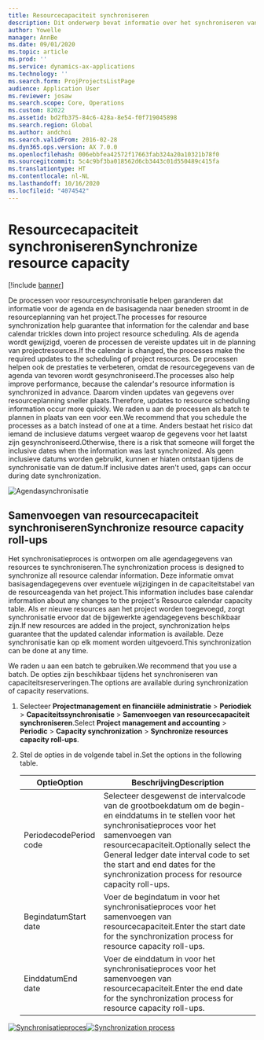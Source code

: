 ```yaml
---
title: Resourcecapaciteit synchroniseren
description: Dit onderwerp bevat informatie over het synchroniseren van de capaciteit van een resource in meerdere agenda's en projecten.
author: Yowelle
manager: AnnBe
ms.date: 09/01/2020
ms.topic: article
ms.prod: ''
ms.service: dynamics-ax-applications
ms.technology: ''
ms.search.form: ProjProjectsListPage
audience: Application User
ms.reviewer: josaw
ms.search.scope: Core, Operations
ms.custom: 82022
ms.assetid: bd2fb375-84c6-428a-8e54-f0f719045898
ms.search.region: Global
ms.author: andchoi
ms.search.validFrom: 2016-02-28
ms.dyn365.ops.version: AX 7.0.0
ms.openlocfilehash: 006ebbfea42572f17663fab324a20a10321b78f0
ms.sourcegitcommit: 5c4c9bf3ba018562d6cb3443c01d550489c415fa
ms.translationtype: HT
ms.contentlocale: nl-NL
ms.lasthandoff: 10/16/2020
ms.locfileid: "4074542"
---
```

# <a name="synchronize-resource-capacity"></a><span data-ttu-id="85bc5-103">Resourcecapaciteit synchroniseren</span><span class="sxs-lookup"><span data-stu-id="85bc5-103">Synchronize resource capacity</span></span>

[!include [banner](../includes/banner.md)]

<span data-ttu-id="85bc5-104">De processen voor resourcesynchronisatie helpen garanderen dat informatie voor de agenda en de basisagenda naar beneden stroomt in de resourceplanning van het project.</span><span class="sxs-lookup"><span data-stu-id="85bc5-104">The processes for resource synchronization help guarantee that information for the calendar and base calendar trickles down into project resource scheduling.</span></span> <span data-ttu-id="85bc5-105">Als de agenda wordt gewijzigd, voeren de processen de vereiste updates uit in de planning van projectresources.</span><span class="sxs-lookup"><span data-stu-id="85bc5-105">If the calendar is changed, the processes make the required updates to the scheduling of project resources.</span></span> <span data-ttu-id="85bc5-106">De processen helpen ook de prestaties te verbeteren, omdat de resourcegegevens van de agenda van tevoren wordt gesynchroniseerd.</span><span class="sxs-lookup"><span data-stu-id="85bc5-106">The processes also help improve performance, because the calendar's resource information is synchronized in advance.</span></span> <span data-ttu-id="85bc5-107">Daarom vinden updates van gegevens over resourceplanning sneller plaats.</span><span class="sxs-lookup"><span data-stu-id="85bc5-107">Therefore, updates to resource scheduling information occur more quickly.</span></span> <span data-ttu-id="85bc5-108">We raden u aan de processen als batch te plannen in plaats van een voor een.</span><span class="sxs-lookup"><span data-stu-id="85bc5-108">We recommend that you schedule the processes as a batch instead of one at a time.</span></span> <span data-ttu-id="85bc5-109">Anders bestaat het risico dat iemand de inclusieve datums vergeet waarop de gegevens voor het laatst zijn gesynchroniseerd.</span><span class="sxs-lookup"><span data-stu-id="85bc5-109">Otherwise, there is a risk that someone will forget the inclusive dates when the information was last synchronized.</span></span> <span data-ttu-id="85bc5-110">Als geen inclusieve datums worden gebruikt, kunnen er hiaten ontstaan tijdens de synchronisatie van de datum.</span><span class="sxs-lookup"><span data-stu-id="85bc5-110">If inclusive dates aren't used, gaps can occur during date synchronization.</span></span>

![Agendasynchronisatie](./media/projectresourcing04-1024x471.jpg)

## <a name="synchronize-resource-capacity-roll-ups"></a><span data-ttu-id="85bc5-112">Samenvoegen van resourcecapaciteit synchroniseren</span><span class="sxs-lookup"><span data-stu-id="85bc5-112">Synchronize resource capacity roll-ups</span></span>

<span data-ttu-id="85bc5-113">Het synchronisatieproces is ontworpen om alle agendagegevens van resources te synchroniseren.</span><span class="sxs-lookup"><span data-stu-id="85bc5-113">The synchronization process is designed to synchronize all resource calendar information.</span></span> <span data-ttu-id="85bc5-114">Deze informatie omvat basisagendagegevens over eventuele wijzigingen in de capaciteitstabel van de resourceagenda van het project.</span><span class="sxs-lookup"><span data-stu-id="85bc5-114">This information includes base calendar information about any changes to the project's Resource calendar capacity table.</span></span> <span data-ttu-id="85bc5-115">Als er nieuwe resources aan het project worden toegevoegd, zorgt synchronisatie ervoor dat de bijgewerkte agendagegevens beschikbaar zijn.</span><span class="sxs-lookup"><span data-stu-id="85bc5-115">If new resources are added in the project, synchronization helps guarantee that the updated calendar information is available.</span></span> <span data-ttu-id="85bc5-116">Deze synchronisatie kan op elk moment worden uitgevoerd.</span><span class="sxs-lookup"><span data-stu-id="85bc5-116">This synchronization can be done at any time.</span></span>

<span data-ttu-id="85bc5-117">We raden u aan een batch te gebruiken.</span><span class="sxs-lookup"><span data-stu-id="85bc5-117">We recommend that you use a batch.</span></span> <span data-ttu-id="85bc5-118">De opties zijn beschikbaar tijdens het synchroniseren van capaciteitsreserveringen.</span><span class="sxs-lookup"><span data-stu-id="85bc5-118">The options are available during synchronization of capacity reservations.</span></span>

1. <span data-ttu-id="85bc5-119">Selecteer **Projectmanagement en financiële administratie** &gt; **Periodiek** &gt; **Capaciteitssynchronisatie** &gt; **Samenvoegen van resourcecapaciteit synchroniseren**.</span><span class="sxs-lookup"><span data-stu-id="85bc5-119">Select **Project management and accounting** &gt; **Periodic** &gt; **Capacity synchronization** &gt; **Synchronize resources capacity roll-ups**.</span></span>
2. <span data-ttu-id="85bc5-120">Stel de opties in de volgende tabel in.</span><span class="sxs-lookup"><span data-stu-id="85bc5-120">Set the options in the following table.</span></span>

    | <span data-ttu-id="85bc5-121">Optie</span><span class="sxs-lookup"><span data-stu-id="85bc5-121">Option</span></span>      | <span data-ttu-id="85bc5-122">Beschrijving</span><span class="sxs-lookup"><span data-stu-id="85bc5-122">Description</span></span> |
    |-------------|-------------|
    | <span data-ttu-id="85bc5-123">Periodecode</span><span class="sxs-lookup"><span data-stu-id="85bc5-123">Period code</span></span> | <span data-ttu-id="85bc5-124">Selecteer desgewenst de intervalcode van de grootboekdatum om de begin- en einddatums in te stellen voor het synchronisatieproces voor het samenvoegen van resourcecapaciteit.</span><span class="sxs-lookup"><span data-stu-id="85bc5-124">Optionally select the General ledger date interval code to set the start and end dates for the synchronization process for resource capacity roll-ups.</span></span> |
    | <span data-ttu-id="85bc5-125">Begindatum</span><span class="sxs-lookup"><span data-stu-id="85bc5-125">Start date</span></span>  | <span data-ttu-id="85bc5-126">Voer de begindatum in voor het synchronisatieproces voor het samenvoegen van resourcecapaciteit.</span><span class="sxs-lookup"><span data-stu-id="85bc5-126">Enter the start date for the synchronization process for resource capacity roll-ups.</span></span> |
    | <span data-ttu-id="85bc5-127">Einddatum</span><span class="sxs-lookup"><span data-stu-id="85bc5-127">End date</span></span>    | <span data-ttu-id="85bc5-128">Voer de einddatum in voor het synchronisatieproces voor het samenvoegen van resourcecapaciteit.</span><span class="sxs-lookup"><span data-stu-id="85bc5-128">Enter the end date for the synchronization process for resource capacity roll-ups.</span></span> |

<span data-ttu-id="85bc5-129">[![Synchronisatieproces](./media/projectresourcing09.jpg)](./media/projectresourcing09.jpg)</span><span class="sxs-lookup"><span data-stu-id="85bc5-129">[![Synchronization process](./media/projectresourcing09.jpg)](./media/projectresourcing09.jpg)</span></span>
